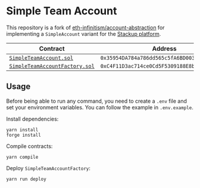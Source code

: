 # Simple Team Account

This repository is a fork of [eth-infinitism/account-abstraction](https://github.com/eth-infinitism/account-abstraction) for implementing a `SimpleAccount` variant for the [Stackup platform](https://stackup.fi/).

| Contract                                                                           | Address                                      |
| ---------------------------------------------------------------------------------- | -------------------------------------------- |
| [`SimpleTeamAccount.sol`](./contracts/samples/SimpleTeamAccount.sol)               | `0x35954DA784a786dd565c5fA6BD00397303961F18` |
| [`SimpleTeamAccountFactory.sol`](./contracts/samples/SimpleTeamAccountFactory.sol) | `0xC4F11D3ac714ce0Cd5F5309188E8b752F6d0b890` |

## Usage

Before being able to run any command, you need to create a `.env` file and set your environment variables. You can
follow the example in `.env.example`.

Install dependencies:

```shell
yarn install
forge install
```

Compile contracts:

```shell
yarn compile
```

Deploy `SimpleTeamAccountFactory`:

```shell
yarn run deploy
```
